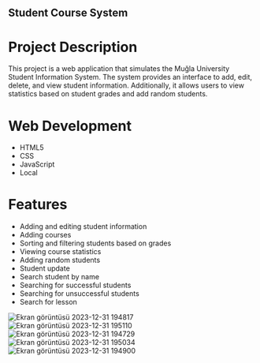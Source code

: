## Student Course System

# Project Description
This project is a web application that simulates the Muğla University Student Information System. The system provides an interface to add, edit, delete, and view student information. Additionally, it allows users to view statistics based on student grades and add random students.

# Web Development
- HTML5
- CSS
- JavaScript
- Local

# Features
- Adding and editing student information
- Adding courses
- Sorting and filtering students based on grades
- Viewing course statistics
- Adding random students
- Student update
- Search student by name
- Searching for successful students
- Searching for unsuccessful students
- Search for lesson

![Ekran görüntüsü 2023-12-31 194817](https://github.com/KalayJ/webFinal/assets/151562880/68f01a49-3772-4e2d-818c-f141455a3a8b)
![Ekran görüntüsü 2023-12-31 195110](https://github.com/KalayJ/webFinal/assets/151562880/8936cf52-9b40-4a60-a944-cf0e35f1a45a)
![Ekran görüntüsü 2023-12-31 194729](https://github.com/KalayJ/webFinal/assets/151562880/64c40b8d-a684-45a3-a752-73b4d1faced3)
![Ekran görüntüsü 2023-12-31 195034](https://github.com/KalayJ/webFinal/assets/151562880/21df54bf-77d0-4f0d-9cc5-371924c8ea74)
![Ekran görüntüsü 2023-12-31 194900](https://github.com/KalayJ/webFinal/assets/151562880/4cf6f922-7b1c-4437-9dba-9a044f74cf99)
